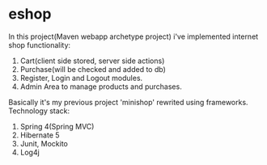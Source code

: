 # eshop
In this project(Maven webapp archetype project) i've implemented internet shop functionality:

1. Cart(client side stored, server side actions)
2. Purchase(will be checked and added to db)
3. Register, Login and Logout modules.
4. Admin Area to manage products and purchases.

Basically it's my previous project 'minishop' rewrited using frameworks.
Technology stack:
1. Spring 4(Spring MVC)
2. Hibernate 5
3. Junit, Mockito
4. Log4j
